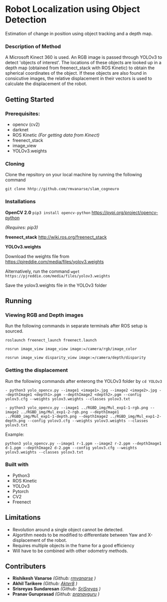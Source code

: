 # Robot Localization using Object Detection
Estimation of change in position using object tracking and a depth map.

### Description of Method
A Microsoft Kinect 360 is used. An RGB image is passed through YOLOv3 to detect 'objects of interest'. The locations of these objects are looked up in a depth map (obtained from freenect_stack with ROS Kinetic) to obtain the spherical coordinates of the object. If these objects are also found in consicutive images, the relative displacement in their vectors is used to calculate the displacement of the robot.


## Getting Started

### Prerequisites:

- opencv (cv2)
- darknet
- ROS Kinetic _(For getting data from Kinect)_
- freenect_stack
- image_view
- YOLOv3.weights

### Cloning
Clone the repsitory on your local machine by running the following command

```git clone hhtp://github.com/rmvanarse/slam_cogneuro```

### Installations

**OpenCV 2.0** ```pip3 install opencv-python```
https://pypi.org/project/opencv-python

_(Requires: pip3)_

**freenect_stack**
http://wiki.ros.org/freenect_stack

**YOLOv3.weights**

Download the weights file from https://pjreddie.com/media/files/yolov3.weights

Alternatively, run the command ```wget https://pjreddie.com/media/files/yolov3.weights```

Save the yolov3.weights file in the YOLOv3 folder


## Running

### Viewing RGB and Depth images

Run the following commands in separate terminals after ROS setup is sourced.

```roslaunch freenect_launch freenect.launch```

```rosrun image_view image_view image:=/camera/rgb/image_color```

```rosrun image_view disparity_view image:=/camera/depth/disparity```

### Getting the displacement

Run the following commands after enterong the YOLOv3 folder by ```cd YOLOv3```
```
- python3 yolo_opencv.py --image1 <image1>.jpg --image2 <image2>.jpg --depthImage1 <depth1>.pgm --depthImage2 <depth2>.pgm --config yolov3.cfg --weights yolov3.weights --classes yolov3.txt

- python3 yolo_opencv.py --image1 ../RGBD_img/Mul_exp1-1-rgb.png --image2 ../RGBD_img/Mul_exp1-2-rgb.png --depthImage1 ../RGBD_img/Mul_exp1-1-depth.png --depthImage2 ../RGBD_img/Mul_exp1-2-depth.png --config yolov3.cfg --weights yolov3.weights --classes yolov3.txt
```
Example:
```
python3 yolo_opencv.py --image1 r-1.ppm --image2 r-2.ppm --depthImage1 d-1.pgm --depthImage2 d-2.pgm --config yolov3.cfg --weights yolov3.weights --classes yolov3.txt

```
### Built with
- Python3
- ROS Kinetic
- YOLOv3
- Pytorch
- CV2
- Freenect

## Limitations
* Revolution around a single object cannot be detected.
* Algortihm needs to be modified to differentiate between Yaw and X-displacement of the robot.
* Requires multiple objects in the frame for a good efficiency
* Will have to be combined with other odometry methods.

## Contributers

* **Rishikesh Vanarse** _(Github: [rmvanarse](https://github.com/rmvanarse) )_
* **Akhil Tarikere** _(Github: [Akter8](https://github.com/Akter8) )_
* **Srisreyas Sundaresan** _(Github: [SriSreyas](https://github.com/SriSreyas) )_
* **Pranav Guruprasad** _(Github: [pranavguru](https://github.com/pranavguru) )_
